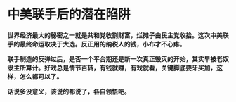 中美联手后的潜在陷阱
====



**世界经济最大的秘密之一就是共和党收割财富，烂摊子由民主党收拾。这次中美联手的最终命运取决于大选。反正用的纳税人的钱，小布才不心疼。**

**联手制造的反弹过后，是否一个平台期还是新一次真正毁灭的开始，其实早被老奴隶主所算计。好戏总是情节百转，有钱就赚，有戏就看，关键脚底要牙买加，这样，怎么都可以了。**

**话说多没意义，该说的都说了，各自领悟吧。**
